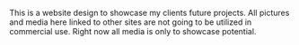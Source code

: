 This is a website design to showcase my clients future projects. All pictures and media here linked to other sites are not going to be utilized in commercial use.  Right now all media is only to showcase potential.
